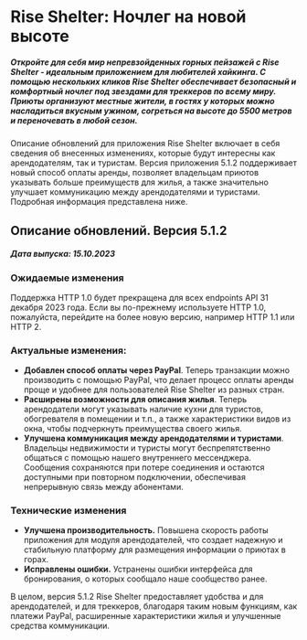 # Rise Shelter: Ночлег на новой высоте
##### Откройте для себя мир непревзойденных горных пейзажей с Rise Shelter - идеальным приложением для любителей хайкинга. С помощью нескольких кликов Rise Shelter обеспечивает безопасный и комфортный ночлег под звездами для треккеров по всему миру. Приюты организуют местные жители, в гостях у которых можно насладиться вкусным ужином, согреться на высоте до 5500 метров и переночевать в любой сезон. 

Описание обновлений для приложения Rise Shelter включает в себя сведения об внесенных изменениях, которые будут интересны как арендодателям, так и туристам. Версия приложения 5.1.2 поддерживает новый способ оплаты аренды, позволяет владельцам приютов указывать больше преимуществ для жилья, а также значительно улучшает коммуникацию между арендодателями и туристами. Подробная информация представлена ниже.

## Описание обновлений. Версия 5.1.2
##### Дата выпуска: 15.10.2023

### Ожидаемые изменения
Поддержка HTTP 1.0 будет прекращена для всех endpoints API 31 декабря 2023 года. Если вы по-прежнему используете HTTP 1.0, пожалуйста, перейдите на более новую версию, например HTTP 1.1 или HTTP 2.

### Актуальные изменения:
+ **Добавлен способ оплаты через PayPal**. Теперь транзакции можно производить с помощью PayPal, что делает процесс оплаты аренды проще и удобнее для пользователей Rise Shelter из разных стран.
+ **Расширены возможности для описания жилья**. Теперь арендодатели могут указывать наличие кухни для туристов, обогревателя в помещении и т.п., а также характеристики видов из окна, чтобы подчеркнуть преимущества своего жилья.
+ **Улучшена коммуникация между арендодателями и туристами**. Владельцы недвижимости и туристы могут беспрепятственно общаться с помощью нашего внутреннего мессенджера. Сообщения сохраняются при потере соединения и остаются доступными при повторном подключении, обеспечивая непрерывную связь между абонентами.

### Технические изменения
- **Улучшена производительность.** Повышена скорость работы приложения для модуля арендодателей, что создает надежную и стабильную платформу для размещения информации о приютах в горах.
- **Исправлены ошибки.** Устранены ошибки интерфейса для бронирования, о которых сообщало наше сообщество ранее.

В целом, версия 5.1.2 Rise Shelter предоставляет удобства и для арендодателей, и для треккеров, благодаря таким новым функциям, как платежи PayPal, расширенные характеристики жилья и улучшенные средства коммуникации.
